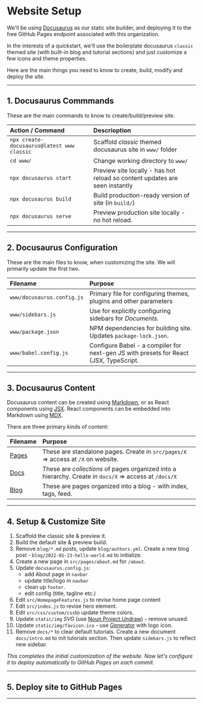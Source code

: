 # Website Setup

We'll be using [Docusaurus](https://docusaurus.io) as our static site builder, and deploying it to the free GitHub Pages endpoint associated with this organization.

In the interests of a quickstart, we'll use the boilerplate docusaurus `classic` themed site (with built-in blog and tutorial sections) and just customize a few icons and theme properties. 

Here are the main things you need to know to create, build, modify and deploy the site.


---

## 1. Docusaurus Commmands

These are the main commands to know to create/build/preview site.

| Action / Command|  Descrioption|
|:--|:---|
| `npx create-docusaurus@latest www classic`| Scaffold _classic_ themed docusaurus site in `www/` folder|
| `cd www/` | Change working directory to `www/`|
|`npx docusaurus start` | Preview site locally - has hot reload so content updates are seen instantly |
| `npx docusaurus build` | Build production-ready version of site (in `build/`) |
|`npx docusaurus serve` | Preview production site locally - no hot reload.|

---

## 2. Docusaurus Configuration

These are the main files to know, when customizing the site. We will primarily update the first two.

| Filename |  Purpose|
|:--|:---|
| `www/docusaurus.config.js` | Primary file for configuring themes, plugins and other parameters|
|`www/sidebars.js` | Use for explicitly configuring sidebars for _Documents_.|
|`www/package.json` | NPM dependencies for building site. Updates `package-lock.json`.|
| `www/babel.config.js` | Configure Babel - a compiler for next-gen JS with presets for React (JSX, TypeScript.  |

---

## 3. Docusaurus Content

Docusaurus content can be created using [Markdown](https://daringfireball.net/projects/markdown/), or as React components using [JSX](https://reactjs.org/docs/introducing-jsx.html). React components can be embedded into Markdown using [MDX](https://mdxjs.com/).

There are three primary kinds of content:

| Filename |  Purpose|
|:--|:---|
| [Pages](https://docusaurus.io/docs/creating-pages)| These are standalone pages. Create in `src/pages/X` => access at `/X` on website. |
| [Docs](https://docusaurus.io/docs/docs-introduction)| These are _collections_ of pages organized into a hierarchy. Create in `docs/X` => access at `/docs/X` |
| [Blog](https://docusaurus.io/docs/blog) | These are pages organized into a blog - with index, tags, feed.|

---

## 4. Setup & Customize Site

 1. Scaffold the classic site & preview it.
 2. Build the default site & preview build.
 3. Remove `blog/*.md` posts, update `blog/authors.yml`. Create a new blog post - `blog/2022-01-23-hello-world.md` to initialize.
 4. Create a new page in `src/pages/about.md` for `/about`.
 5. Update `docusaurus.config.js`:
    - add About page in `navbar`
    - update title/logo in `navbar`
    - clean up `footer`.
    - edit config (title, tagline etc.)
 6. Edit `src/HomepageFeatures.js` to revise home page content
 7. Edit `src/index.js` to revise hero element.
 8. Edit `src/css/custom/css`to update theme colors.
 9. Update `static/img` _SVG_ (use [Noun Project](https://thenounproject.com),[Undraw](https://undraw.co)) - remove unused. 
 10. Update `static/img/favicon.ico` - use [Generator](https://favicon.io/) with logo icon.
 11. Remove `docs/*` to clear default tutorials. Create a new document `docs/intro.md` to init tutorials section. Then update `sidebars.js` to reflect new sidebar.

_This completes the initial customization of the website. Now let's configure it to deploy automatically to GitHub Pages on each commit._

---

## 5. Deploy site to GitHub Pages

---


